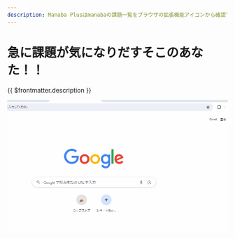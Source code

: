 ```yaml
---
description: Manaba Plusはmanabaの課題一覧をブラウザの拡張機能アイコンから確認できるようにします！！
---
```


# 急に課題が気になりだすそこのあなた！！

{{ $frontmatter.description }}

![](./popup.gif)
